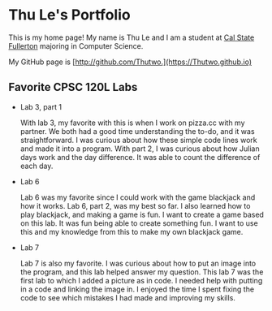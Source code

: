 # Thu Le's Portfolio

This is my home page! My name is Thu Le and I am a student at [Cal State Fullerton](http://www.fullerton.edu/) majoring in Computer Science.

My GitHub page is [http://github.com/Thutwo.](https://Thutwo.github.io)

## Favorite CPSC 120L Labs

* Lab 3, part 1 

  With lab 3, my favorite with this is when I work on pizza.cc with my partner. We both had a good time understanding the to-do, and it was straightforward. I was curious about how these simple code lines work and made it into a program. With part 2, I was curious about how Julian days work and the day difference. It was able to count the difference of each day. 

* Lab 6

  Lab 6 was my favorite since I could work with the game blackjack and how it works. Lab 6, part 2, was my best so far. I also learned how to play blackjack, and making a game is fun. I want to create a game based on this lab. It was fun being able to create something fun. I want to use this and my knowledge from this to make my own blackjack game.  

* Lab 7

  Lab 7 is also my favorite. I was curious about how to put an image into the program, and this lab helped answer my question. This lab 7 was the first lab to which I added a picture as in code. I needed help with putting in a code and linking the image in. I enjoyed the time I spent fixing the code to see which mistakes I had made and improving my skills.
